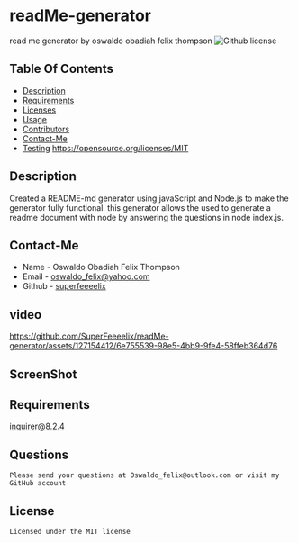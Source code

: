 # readMe-generator
read me generator 
  by oswaldo obadiah felix thompson
  ![Github license](https://img.shields.io/badge/license-MIT-blue.svg)

## Table Of Contents
  * [Description](#description)
  * [Requirements](#requirements)
  * [Licenses](#licenses)
  * [Usage](#usage)
  * [Contributors](#contributors)
  * [Contact-Me](#contact-me)
  * [Testing](#testing)
  https://opensource.org/licenses/MIT

## Description
Created a README-md generator using javaScript and Node.js to make the generator fully functional. this generator allows the used to generate a readme document with node by answering the questions in node index.js.

 ## Contact-Me
  * Name - Oswaldo Obadiah Felix Thompson
  * Email - oswaldo_felix@yahoo.com
  * Github - [superfeeeelix](https://github.com/superfeeeelix/)

## video


https://github.com/SuperFeeeelix/readMe-generator/assets/127154412/6e755539-98e5-4bb9-9fe4-58ffeb364d76


## ScreenShot

## Requirements
  inquirer@8.2.4

## Questions
    Please send your questions at Oswaldo_felix@outlook.com or visit my GitHub account

## License

    Licensed under the MIT license
